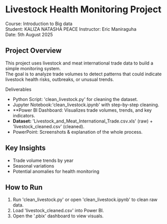 # Livestock Health Monitoring Project

Course: Introduction to Big data  
Student: KALIZA NATASHA PEACE 
Instructor: Eric Maniraguha  
Date: 5th August 2025


##  Project Overview

This project uses livestock and meat international trade data to build a simple monitoring system.  
The goal is to analyze trade volumes to detect patterns that could indicate livestock health risks, outbreaks, or unusual trends.

  Deliverables

- Python Script: 'clean_livestock.py' for cleaning the dataset.
- Jupyter Notebook:'clean_livestock.ipynb' with step-by-step cleaning.
- **Power BI Dashboard: Visualizes trade volumes, trends, and key indicators.
- **Dataset:** 'Livestock_and_Meat_International_Trade.csv.xls' (raw) + 'livestock_cleaned.csv' (cleaned).
- PowerPoint: Screenshots & explanation of the whole process.

##  Key Insights

- Trade volume trends by year
- Seasonal variations
- Potential anomalies for health monitoring

##  How to Run

1. Run 'clean_livestock.py' or open 'clean_livestock.ipynb' to clean raw data.
2. Load 'livestock_cleaned.csv' into Power BI.
3. Open the '.pbix' dashboard to view visuals.

